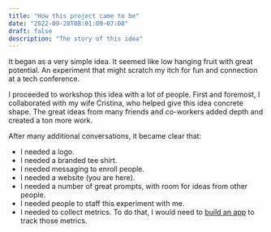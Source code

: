 ```yaml
---
title: "How this project came to be"
date: "2022-09-28T08:01:09-07:00"
draft: false
description: "The story of this idea"
---
```

It began as a very simple idea. It seemed like low hanging fruit with great potential. An experiment that might scratch my itch for fun and connection at a tech conference. 

I proceeded to workshop this idea with a lot of people. First and foremost, I collaborated with my wife Cristina, who helped give this idea concrete shape. The great ideas from many friends and co-workers added depth and created a ton more work. 

After many additional conversations, it became clear that:
 
 * I needed a logo. 
 * I needed a branded tee shirt.
 * I needed messaging to enroll people.  
 * I needed a website (you are here).
 * I needed a number of great prompts, with room for ideas from other people. 
 * I needed people to staff this experiment with me.
 * I needed to collect metrics. To do that, I would need to [build an app](https://github.com/headphonejames/you-are-interesting-streamlit) to track those metrics.